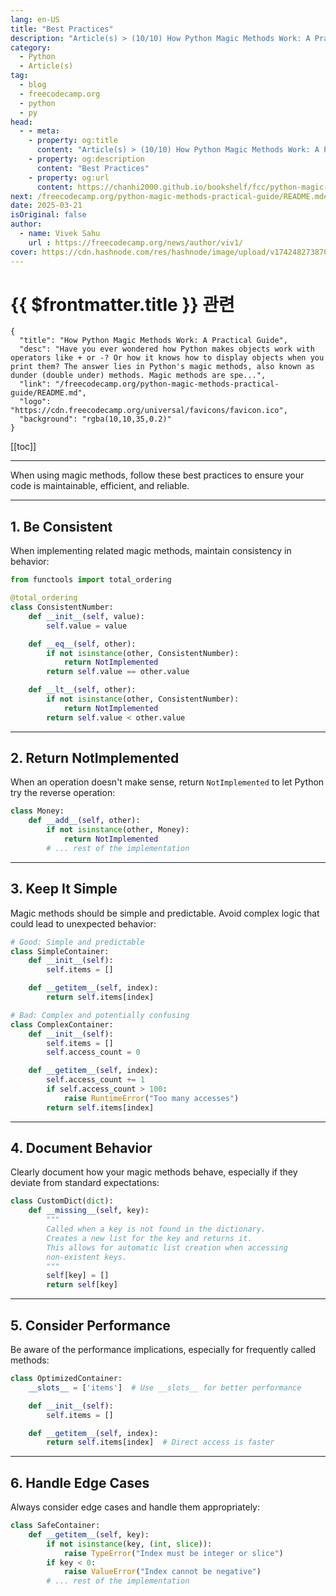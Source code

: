 ```yaml
---
lang: en-US
title: "Best Practices"
description: "Article(s) > (10/10) How Python Magic Methods Work: A Practical Guide" 
category:
  - Python
  - Article(s)
tag:
  - blog
  - freecodecamp.org
  - python
  - py
head:
  - - meta:
    - property: og:title
      content: "Article(s) > (10/10) How Python Magic Methods Work: A Practical Guide"
    - property: og:description
      content: "Best Practices"
    - property: og:url
      content: https://chanhi2000.github.io/bookshelf/fcc/python-magic-methods-practical-guide/best-practices.html
next: /freecodecamp.org/python-magic-methods-practical-guide/README.md#wrapping-up
date: 2025-03-21
isOriginal: false
author:
  - name: Vivek Sahu
    url : https://freecodecamp.org/news/author/viv1/
cover: https://cdn.hashnode.com/res/hashnode/image/upload/v1742482738702/0b357de2-855d-47c2-960f-453e0bfd9a3d.png
---
```


# {{ $frontmatter.title }} 관련

```component VPCard
{
  "title": "How Python Magic Methods Work: A Practical Guide",
  "desc": "Have you ever wondered how Python makes objects work with operators like + or -? Or how it knows how to display objects when you print them? The answer lies in Python's magic methods, also known as dunder (double under) methods. Magic methods are spe...",
  "link": "/freecodecamp.org/python-magic-methods-practical-guide/README.md",
  "logo": "https://cdn.freecodecamp.org/universal/favicons/favicon.ico",
  "background": "rgba(10,10,35,0.2)"
}
```

[[toc]]

---

<SiteInfo
  name="How Python Magic Methods Work: A Practical Guide"
  desc="Have you ever wondered how Python makes objects work with operators like + or -? Or how it knows how to display objects when you print them? The answer lies in Python's magic methods, also known as dunder (double under) methods. Magic methods are spe..."
  url="https://freecodecamp.org/news/python-magic-methods-practical-guide#heading-best-practices"
  logo="https://cdn.freecodecamp.org/universal/favicons/favicon.ico"
  preview="https://cdn.hashnode.com/res/hashnode/image/upload/v1742482738702/0b357de2-855d-47c2-960f-453e0bfd9a3d.png"/>

When using magic methods, follow these best practices to ensure your code is maintainable, efficient, and reliable.

---

## 1. Be Consistent

When implementing related magic methods, maintain consistency in behavior:

```py
from functools import total_ordering

@total_ordering
class ConsistentNumber:
    def __init__(self, value):
        self.value = value

    def __eq__(self, other):
        if not isinstance(other, ConsistentNumber):
            return NotImplemented
        return self.value == other.value

    def __lt__(self, other):
        if not isinstance(other, ConsistentNumber):
            return NotImplemented
        return self.value < other.value
```

---

## 2. Return NotImplemented

When an operation doesn't make sense, return `NotImplemented` to let Python try the reverse operation:

```py
class Money:
    def __add__(self, other):
        if not isinstance(other, Money):
            return NotImplemented
        # ... rest of the implementation
```

---

## 3. Keep It Simple

Magic methods should be simple and predictable. Avoid complex logic that could lead to unexpected behavior:

```py
# Good: Simple and predictable
class SimpleContainer:
    def __init__(self):
        self.items = []

    def __getitem__(self, index):
        return self.items[index]

# Bad: Complex and potentially confusing
class ComplexContainer:
    def __init__(self):
        self.items = []
        self.access_count = 0

    def __getitem__(self, index):
        self.access_count += 1
        if self.access_count > 100:
            raise RuntimeError("Too many accesses")
        return self.items[index]
```

---

## 4. Document Behavior

Clearly document how your magic methods behave, especially if they deviate from standard expectations:

```py
class CustomDict(dict):
    def __missing__(self, key):
        """
        Called when a key is not found in the dictionary.
        Creates a new list for the key and returns it.
        This allows for automatic list creation when accessing
        non-existent keys.
        """
        self[key] = []
        return self[key]
```

---

## 5. Consider Performance

Be aware of the performance implications, especially for frequently called methods:

```py
class OptimizedContainer:
    __slots__ = ['items']  # Use __slots__ for better performance

    def __init__(self):
        self.items = []

    def __getitem__(self, index):
        return self.items[index]  # Direct access is faster
```

---

## 6. Handle Edge Cases

Always consider edge cases and handle them appropriately:

```py
class SafeContainer:
    def __getitem__(self, key):
        if not isinstance(key, (int, slice)):
            raise TypeError("Index must be integer or slice")
        if key < 0:
            raise ValueError("Index cannot be negative")
        # ... rest of the implementation
```
